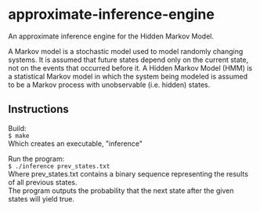 # approximate-inference-engine  
 An approximate inference engine for the Hidden Markov Model.  

A Markov model is a stochastic model used to model randomly changing systems. It is assumed that future states depend only on the current state, not on the events that occurred before it. A Hidden Markov Model (HMM) is a statistical Markov model in which the system being modeled is assumed to be a Markov process with unobservable (i.e. hidden) states.  

## Instructions  
Build:  
```$ make```  
Which creates an executable, "inference"   

Run the program:   
```$ ./inference prev_states.txt```   
Where prev_states.txt contains a binary sequence representing the results of all previous states.  
The program outputs the probability that the next state after the given states will yield true.  
